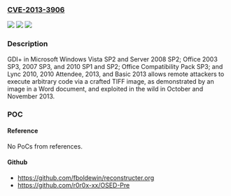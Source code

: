 ### [CVE-2013-3906](https://cve.mitre.org/cgi-bin/cvename.cgi?name=CVE-2013-3906)
![](https://img.shields.io/static/v1?label=Product&message=n%2Fa&color=blue)
![](https://img.shields.io/static/v1?label=Version&message=n%2Fa&color=blue)
![](https://img.shields.io/static/v1?label=Vulnerability&message=n%2Fa&color=brighgreen)

### Description

GDI+ in Microsoft Windows Vista SP2 and Server 2008 SP2; Office 2003 SP3, 2007 SP3, and 2010 SP1 and SP2; Office Compatibility Pack SP3; and Lync 2010, 2010 Attendee, 2013, and Basic 2013 allows remote attackers to execute arbitrary code via a crafted TIFF image, as demonstrated by an image in a Word document, and exploited in the wild in October and November 2013.

### POC

#### Reference
No PoCs from references.

#### Github
- https://github.com/fboldewin/reconstructer.org
- https://github.com/r0r0x-xx/OSED-Pre

